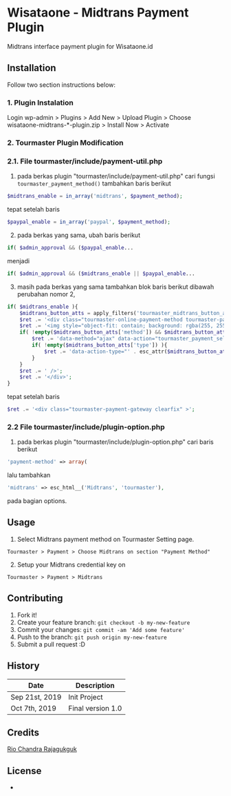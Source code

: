 # Wisataone - Midtrans Payment Plugin

Midtrans interface payment plugin for Wisataone.id

## Installation

Follow two section instructions below:

### 1. Plugin Instalation

Login wp-admin > Plugins > Add New > Upload Plugin > Choose wisataone-midtrans-\*-plugin.zip > Install Now > Activate

### 2. Tourmaster Plugin Modification

### 2.1. File tourmaster/include/payment-util.php

1. pada berkas plugin "tourmaster/include/payment-util.php" cari fungsi ```tourmaster_payment_method()```
   tambahkan baris berikut

```php
$midtrans_enable = in_array('midtrans', $payment_method);
```

tepat setelah baris

```php
$paypal_enable = in_array('paypal', $payment_method);
```

2. pada berkas yang sama, ubah baris berikut

```php
if( $admin_approval && ($paypal_enable...
```

menjadi 

```php
if( $admin_approval && ($midtrans_enable || $paypal_enable...
```

3. masih pada berkas yang sama tambahkan blok baris berikut dibawah perubahan nomor 2,

```php
if( $midtrans_enable ){
    $midtrans_button_atts = apply_filters('tourmaster_midtrans_button_atts', array());
    $ret .= '<div class="tourmaster-online-payment-method tourmaster-payment-paypal" >';
    $ret .= '<img style="object-fit: contain; background: rgba(255, 255, 255, .7); border-radius: 3px; padding: 4px;" src="https://algorit.ma/wp-content/uploads/2017/08/midtrans.png" alt="midtrans" width="170" height="76" ';
    if( !empty($midtrans_button_atts['method']) && $midtrans_button_atts['method'] == 'ajax' ){
        $ret .= 'data-method="ajax" data-action="tourmaster_payment_selected" data-ajax="' . esc_url(TOURMASTER_AJAX_URL) . '" ';
        if( !empty($midtrans_button_atts['type']) ){
            $ret .= 'data-action-type="' . esc_attr($midtrans_button_atts['type']) . '" ';
        } 
    }
    $ret .= ' />';
    $ret .= '</div>';
}
```

tepat setelah baris

```php
$ret .= '<div class="tourmaster-payment-gateway clearfix" >';
```

### 2.2 File tourmaster/include/plugin-option.php

1. pada berkas plugin "tourmaster/include/plugin-option.php" cari baris berikut

```php
'payment-method' => array(
```

lalu tambahkan 

```php
'midtrans' => esc_html__('Midtrans', 'tourmaster'), 
```

pada bagian options.

## Usage

1. Select Midtrans payment method on Tourmaster Setting page.

```
Tourmaster > Payment > Choose Midtrans on section "Payment Method"
```

2. Setup your Midtrans credential key on 

```
Tourmaster > Payment > Midtrans
```

## Contributing

1. Fork it!
2. Create your feature branch: `git checkout -b my-new-feature`
3. Commit your changes: `git commit -am 'Add some feature'`
4. Push to the branch: `git push origin my-new-feature`
5. Submit a pull request :D

## History


| Date | Description |
|-------|-----|
|Sep 21st, 2019 | Init Project |
|Oct 7th, 2019 | Final version 1.0 |

## Credits

[Rio Chandra Rajagukguk](https://github.com/riochr17)

## License

-